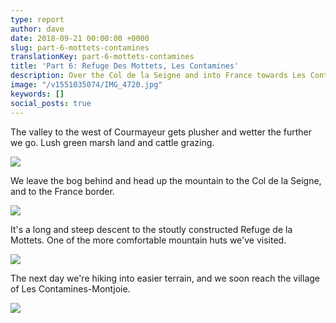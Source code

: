 ```yaml
---
type: report
author: dave
date: 2018-09-21 00:00:00 +0000
slug: part-6-mottets-contamines
translationKey: part-6-mottets-contamines
title: 'Part 6: Refuge Des Mottets, Les Contamines'
description: Over the Col de la Seigne and into France towards Les Contamines.
image: "/v1551035074/IMG_4720.jpg"
keywords: []
social_posts: true
---
```

The valley to the west of Courmayeur gets plusher and wetter the further we go. Lush green marsh land and cattle grazing.

![](https://res.cloudinary.com/wildernessprime/image/upload/w_800,dpr_auto/v1551035074/IMG_4720.jpg)

We leave the bog behind and head up the mountain to the Col de la Seigne, and to the France border.

![](https://res.cloudinary.com/wildernessprime/image/upload/w_800,dpr_auto/v1551035271/IMG_4729.jpg)

It's a long and steep descent to the stoutly constructed Refuge de la Mottets. One of the more comfortable mountain huts we've visited.

![](https://res.cloudinary.com/wildernessprime/image/upload/w_800,dpr_auto/v1551035465/IMG_4738.jpg)

The next day we're hiking into easier terrain, and we soon reach the village of Les Contamines-Montjoie.

![](https://res.cloudinary.com/wildernessprime/image/upload/w_800,dpr_auto/v1551035565/IMG_4732%20%281%29.jpg)